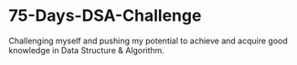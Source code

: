﻿# 75-Days-DSA-Challenge

Challenging myself and pushing my potential to achieve and acquire good knowledge in Data Structure & Algorithm.
